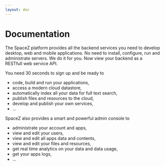 ```yaml
---
layout: doc
---
```


# Documentation

The SpaceZ platform provides all the backend services you need to develop desktop, web and mobile applications. No need to install, configure, run and administrate servers. We do it for you. Now view your backend as a RESTfull web service API.

You need 30 seconds to sign up and be ready to

- code, build and run your applications,
- access a modern cloud datastore,
- automatically index all your data for full text search,
- publish files and resources to the cloud,
- develop and publish your own services,
- ...

SpaceZ also provides a smart and powerful admin console to

- administrate your account and apps,
- view and edit your users,
- view and edit all apps data and contents,
- view and edit your files and resources,
- get real time analytics on your data and data usage,
- get your apps logs,
- ...